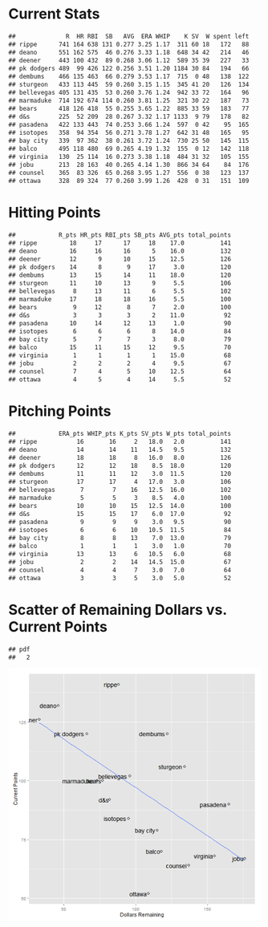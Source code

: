 Current Stats
=============

    ##              R  HR RBI  SB   AVG  ERA WHIP    K SV  W spent left
    ## rippe      741 164 638 131 0.277 3.25 1.17  311 60 18   172   88
    ## deano      551 162 575  46 0.276 3.33 1.18  648 34 42   214   46
    ## deener     443 100 432  89 0.268 3.06 1.12  589 35 39   227   33
    ## pk dodgers 489  99 426 122 0.256 3.51 1.20 1184 30 84   194   66
    ## dembums    466 135 463  66 0.279 3.53 1.17  715  0 48   138  122
    ## sturgeon   433 113 445  59 0.260 3.15 1.15  345 41 20   126  134
    ## bellevegas 405 131 435  53 0.260 3.76 1.24  942 33 72   164   96
    ## marmaduke  714 192 674 114 0.260 3.81 1.25  321 30 22   187   73
    ## bears      418 126 418  55 0.255 3.65 1.22  885 33 59   183   77
    ## d&s        225  52 209  28 0.267 3.32 1.17 1133  9 79   178   82
    ## pasadena   422 133 443  74 0.253 3.66 1.24  597  0 42    95  165
    ## isotopes   358  94 354  56 0.271 3.78 1.27  642 31 48   165   95
    ## bay city   339  97 362  38 0.261 3.72 1.24  730 25 50   145  115
    ## balco      495 118 480  69 0.265 4.19 1.32  155  0 12   142  118
    ## virginia   130  25 114  16 0.273 3.38 1.18  484 31 32   105  155
    ## jobu       213  28 163  40 0.265 4.14 1.30  866 34 64    84  176
    ## counsel    365  83 326  65 0.268 3.95 1.27  556  0 38   123  137
    ## ottawa     328  89 324  77 0.260 3.99 1.26  428  0 31   151  109

Hitting Points
==============

    ##            R_pts HR_pts RBI_pts SB_pts AVG_pts total_points
    ## rippe         18     17      17     18    17.0          141
    ## deano         16     16      16      5    16.0          132
    ## deener        12      9      10     15    12.5          126
    ## pk dodgers    14      8       9     17     3.0          120
    ## dembums       13     15      14     11    18.0          120
    ## sturgeon      11     10      13      9     5.5          106
    ## bellevegas     8     13      11      6     5.5          102
    ## marmaduke     17     18      18     16     5.5          100
    ## bears          9     12       8      7     2.0          100
    ## d&s            3      3       3      2    11.0           92
    ## pasadena      10     14      12     13     1.0           90
    ## isotopes       6      6       6      8    14.0           84
    ## bay city       5      7       7      3     8.0           79
    ## balco         15     11      15     12     9.5           70
    ## virginia       1      1       1      1    15.0           68
    ## jobu           2      2       2      4     9.5           67
    ## counsel        7      4       5     10    12.5           64
    ## ottawa         4      5       4     14     5.5           52

Pitching Points
===============

    ##            ERA_pts WHIP_pts K_pts SV_pts W_pts total_points
    ## rippe           16       16     2   18.0   2.0          141
    ## deano           14       14    11   14.5   9.5          132
    ## deener          18       18     8   16.0   8.0          126
    ## pk dodgers      12       12    18    8.5  18.0          120
    ## dembums         11       11    12    3.0  11.5          120
    ## sturgeon        17       17     4   17.0   3.0          106
    ## bellevegas       7        7    16   12.5  16.0          102
    ## marmaduke        5        5     3    8.5   4.0          100
    ## bears           10       10    15   12.5  14.0          100
    ## d&s             15       15    17    6.0  17.0           92
    ## pasadena         9        9     9    3.0   9.5           90
    ## isotopes         6        6    10   10.5  11.5           84
    ## bay city         8        8    13    7.0  13.0           79
    ## balco            1        1     1    3.0   1.0           70
    ## virginia        13       13     6   10.5   6.0           68
    ## jobu             2        2    14   14.5  15.0           67
    ## counsel          4        4     7    3.0   7.0           64
    ## ottawa           3        3     5    3.0   5.0           52

Scatter of Remaining Dollars vs. Current Points
===============================================

    ## pdf 
    ##   2

![Remaining Dollars vs. Current Points](moneyvspoints.png)
